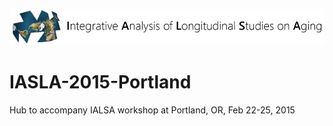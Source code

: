 ![logl](ialsa_long.png)
# IASLA-2015-Portland
Hub to accompany IALSA workshop at Portland, OR, Feb 22-25, 2015
